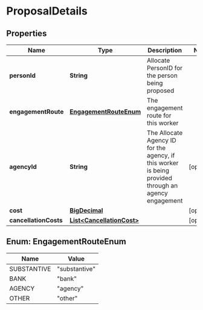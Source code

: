 

# ProposalDetails

## Properties

Name | Type | Description | Notes
------------ | ------------- | ------------- | -------------
**personId** | **String** | Allocate PersonID for the person being proposed | 
**engagementRoute** | [**EngagementRouteEnum**](#EngagementRouteEnum) | The engagement route for this worker | 
**agencyId** | **String** | The Allocate Agency ID for the agency, if this worker is being provided through an agency engagement |  [optional]
**cost** | [**BigDecimal**](BigDecimal.md) |  |  [optional]
**cancellationCosts** | [**List&lt;CancellationCost&gt;**](CancellationCost.md) |  |  [optional]



## Enum: EngagementRouteEnum

Name | Value
---- | -----
SUBSTANTIVE | &quot;substantive&quot;
BANK | &quot;bank&quot;
AGENCY | &quot;agency&quot;
OTHER | &quot;other&quot;



